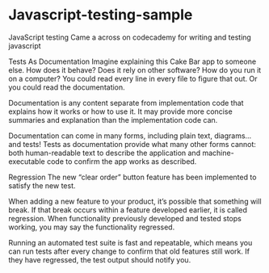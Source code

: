 # Javascript-testing-sample
JavaScript testing
Came a across on codecademy for writing and testing javascript 


Tests As Documentation
Imagine explaining this Cake Bar app to someone else. How does it behave? Does it rely on other software? How do you run it on a computer? You could read every line in every file to figure that out. Or you could read the documentation.

Documentation is any content separate from implementation code that explains how it works or how to use it. It may provide more concise summaries and explanation than the implementation code can.

Documentation can come in many forms, including plain text, diagrams…and tests! Tests as documentation provide what many other forms cannot: both human-readable text to describe the application and machine-executable code to confirm the app works as described.



Regression
The new “clear order” button feature has been implemented to satisfy the new test.

When adding a new feature to your product, it’s possible that something will break. If that break occurs within a feature developed earlier, it is called regression. When functionality previously developed and tested stops working, you may say the functionality regressed.

Running an automated test suite is fast and repeatable, which means you can run tests after every change to confirm that old features still work. If they have regressed, the test output should notify you.
